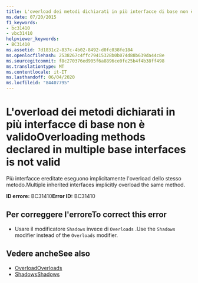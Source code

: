 ```yaml
---
title: L'overload dei metodi dichiarati in più interfacce di base non è valido
ms.date: 07/20/2015
f1_keywords:
- bc31410
- vbc31410
helpviewer_keywords:
- BC31410
ms.assetid: 7d1831c2-837c-4b02-8492-d0fc038fe184
ms.openlocfilehash: 2538267c4ffc79415328b0b074d88b639da44c8e
ms.sourcegitcommit: f8c270376ed905f6a8896ce0fe25b4f4b38ff498
ms.translationtype: MT
ms.contentlocale: it-IT
ms.lasthandoff: 06/04/2020
ms.locfileid: "84407795"
---
```

# <a name="overloading-methods-declared-in-multiple-base-interfaces-is-not-valid"></a><span data-ttu-id="9b62e-102">L'overload dei metodi dichiarati in più interfacce di base non è valido</span><span class="sxs-lookup"><span data-stu-id="9b62e-102">Overloading methods declared in multiple base interfaces is not valid</span></span>
<span data-ttu-id="9b62e-103">Più interfacce ereditate eseguono implicitamente l'overload dello stesso metodo.</span><span class="sxs-lookup"><span data-stu-id="9b62e-103">Multiple inherited interfaces implicitly overload the same method.</span></span>  
  
 <span data-ttu-id="9b62e-104">**ID errore:** BC31410</span><span class="sxs-lookup"><span data-stu-id="9b62e-104">**Error ID:** BC31410</span></span>  
  
## <a name="to-correct-this-error"></a><span data-ttu-id="9b62e-105">Per correggere l'errore</span><span class="sxs-lookup"><span data-stu-id="9b62e-105">To correct this error</span></span>  
  
- <span data-ttu-id="9b62e-106">Usare il modificatore `Shadows` invece di `Overloads` .</span><span class="sxs-lookup"><span data-stu-id="9b62e-106">Use the `Shadows` modifier instead of the `Overloads` modifier.</span></span>  
  
## <a name="see-also"></a><span data-ttu-id="9b62e-107">Vedere anche</span><span class="sxs-lookup"><span data-stu-id="9b62e-107">See also</span></span>

- [<span data-ttu-id="9b62e-108">Overload</span><span class="sxs-lookup"><span data-stu-id="9b62e-108">Overloads</span></span>](../language-reference/modifiers/overloads.md)
- [<span data-ttu-id="9b62e-109">Shadows</span><span class="sxs-lookup"><span data-stu-id="9b62e-109">Shadows</span></span>](../language-reference/modifiers/shadows.md)
